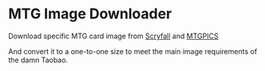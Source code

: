 # MTG Image Downloader
Download specific MTG card image from [Scryfall](https://scryfall.com/) and [MTGPICS](https://www.mtgpics.com/)

And convert it to a one-to-one size to meet the main image requirements of the damn Taobao.

